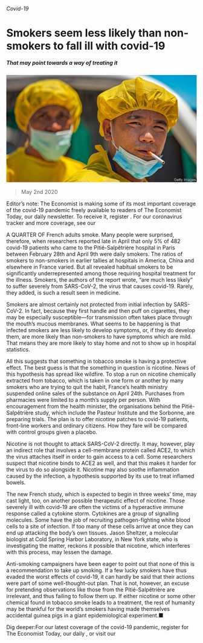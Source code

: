 ###### Covid-19

# Smokers seem less likely than non-smokers to fall ill with covid-19 

##### That may point towards a way of treating it 

![image](images/20200502_STP001_0.jpg) 

> May 2nd 2020 

Editor’s note: The Economist is making some of its most important coverage of the covid-19 pandemic freely available to readers of The Economist Today, our daily newsletter. To receive it, register . For our coronavirus tracker and more coverage, see our 

A QUARTER OF French adults smoke. Many people were surprised, therefore, when researchers reported late in April that only 5% of 482 covid-19 patients who came to the Pitié-Salpêtrière hospital in Paris between February 28th and April 9th were daily smokers. The ratios of smokers to non-smokers in earlier tallies at hospitals in America, China and elsewhere in France varied. But all revealed habitual smokers to be significantly underrepresented among those requiring hospital treatment for the illness. Smokers, the authors of the report wrote, “are much less likely” to suffer severely from SARS-CoV-2, the virus that causes covid-19. Rarely, they added, is such a result seen in medicine.

Smokers are almost certainly not protected from initial infection by SARS-CoV-2. In fact, because they first handle and then puff on cigarettes, they may be especially susceptible—for transmission often takes place through the mouth’s mucous membranes. What seems to be happening is that infected smokers are less likely to develop symptoms, or, if they do develop them, are more likely than non-smokers to have symptoms which are mild. That means they are more likely to stay home and not to show up in hospital statistics.


All this suggests that something in tobacco smoke is having a protective effect. The best guess is that the something in question is nicotine. News of this hypothesis has spread like wildfire. To stop a run on nicotine chemically extracted from tobacco, which is taken in one form or another by many smokers who are trying to quit the habit, France’s health ministry suspended online sales of the substance on April 24th. Purchases from pharmacies were limited to a month’s supply per person. With encouragement from the health minister, the organisations behind the Pitié-Salpêtrière study, which include the Pasteur Institute and the Sorbonne, are preparing trials. The plan is to offer nicotine patches to covid-19 patients, front-line workers and ordinary citizens. How they fare will be compared with control groups given a placebo.

Nicotine is not thought to attack SARS-CoV-2 directly. It may, however, play an indirect role that involves a cell-membrane protein called ACE2, to which the virus attaches itself in order to gain access to a cell. Some researchers suspect that nicotine binds to ACE2 as well, and that this makes it harder for the virus to do so alongside it. Nicotine may also soothe inflammation caused by the infection, a hypothesis supported by its use to treat inflamed bowels.

The new French study, which is expected to begin in three weeks’ time, may cast light, too, on another possible therapeutic effect of nicotine. Those severely ill with covid-19 are often the victims of a hyperactive immune response called a cytokine storm. Cytokines are a group of signalling molecules. Some have the job of recruiting pathogen-fighting white blood cells to a site of infection. If too many of these cells arrive at once they can end up attacking the body’s own tissues. Jason Sheltzer, a molecular biologist at Cold Spring Harbor Laboratory, in New York state, who is investigating the matter, reckons it possible that nicotine, which interferes with this process, may lessen the damage.

Anti-smoking campaigners have been eager to point out that none of this is a recommendation to take up smoking. If a few lucky smokers have thus evaded the worst effects of covid-19, it can hardly be said that their actions were part of some well-thought-out plan. That is not, however, an excuse for pretending observations like those from the Pitié-Salpêtrière are irrelevant, and thus failing to follow them up. If either nicotine or some other chemical found in tobacco smoke leads to a treatment, the rest of humanity may be thankful for the world’s smokers having made themselves accidental guinea pigs in a giant epidemiological experiment.■

Dig deeper:For our latest coverage of the covid-19 pandemic, register for The Economist Today, our daily , or visit our 

